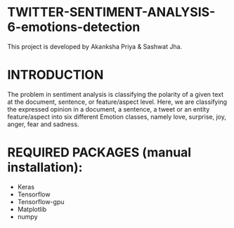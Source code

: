 # TWITTER-SENTIMENT-ANALYSIS-6-emotions-detection
This project is developed by Akanksha Priya & Sashwat Jha.

# INTRODUCTION
The problem in sentiment analysis is classifying the polarity of a given text at the document, sentence, or feature/aspect level.
Here, we are classifying the expressed opinion in a document, a sentence, a tweet or an entity feature/aspect into six different Emotion classes, namely love, surprise, joy, anger, fear and sadness.

# REQUIRED PACKAGES (manual installation):
- Keras
- Tensorflow
- Tensorflow-gpu
- Matplotlib
- numpy
